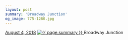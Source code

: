 ```yaml
---
layout: post
summary: 'Broadway Junction'
og_image: 775-1280.jpg
---
```


<p>
  <time>
    <a href="/775">August 4, 2018</a>
  </time>
  <a href="/775">
    <img src="{{ site.assets_url }}/775-640.jpg" srcset="{{ site.assets_url }}/775-320.jpg 320w, {{ site.assets_url }}/775-640.jpg 640w, {{ site.assets_url }}/775-960.jpg 960w, {{ site.assets_url }}/775-1280.jpg 1280w" sizes="(min-width: 700px) 50vw, calc(100vw - 2rem)" alt="{{ page.summary }}" />
  </a>
  <span>Broadway Junction</span>
</p>

